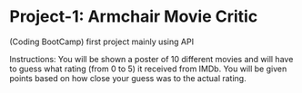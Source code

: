 # Project-1: Armchair Movie Critic
(Coding BootCamp) first project mainly using API

Instructions:
You will be shown a poster of 10 different movies and will have to guess what rating (from 0 to 5) it received from IMDb.  You will be given points based on how close your guess was to the actual rating.
